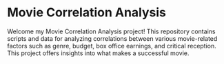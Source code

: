 # Movie Correlation Analysis

Welcome my Movie Correlation Analysis project! This repository contains scripts and data for analyzing correlations between various movie-related factors such as genre, budget, box office earnings, and critical reception. This project offers insights into what makes a successful movie.
